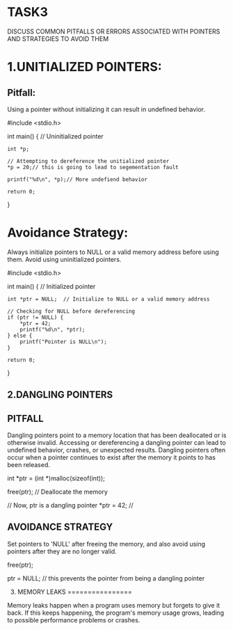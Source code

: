 TASK3
======

DISCUSS COMMON PITFALLS OR ERRORS ASSOCIATED WITH POINTERS AND STRATEGIES TO AVOID THEM

1.UNITIALIZED POINTERS:
=======================

Pitfall:
-----------

Using a pointer without initializing it can result in undefined behavior.

#include <stdio.h>

int main()
{
    // Uninitialized pointer

	int *p;

    // Attempting to dereference the unitialized pointer
    *p = 20;// this is going to lead to segementation fault

    printf("%d\n", *p);// More undefiend behavior

    return 0;
}

Avoidance Strategy:
===================

Always initialize pointers to NULL or a valid memory address before using them. Avoid using uninitialized pointers.

#include <stdio.h>

int main()
{
    // Initialized pointer

	int *ptr = NULL;  // Initialize to NULL or a valid memory address

    // Checking for NULL before dereferencing
    if (ptr != NULL) {
        *ptr = 42;
        printf("%d\n", *ptr);
    } else {
        printf("Pointer is NULL\n");
    }

    return 0;
}


2.DANGLING POINTERS
------------------

PITFALL
----

Dangling pointers point to a memory location that has been
deallocated or is otherwise invalid. Accessing or dereferencing a dangling
pointer can lead to undefined behavior, crashes, or unexpected results.
Dangling pointers often occur when a pointer continues to exist after the
memory it points to has been released.


int *ptr = (int *)malloc(sizeof(int));

free(ptr); // Deallocate the memory

// Now, ptr is a dangling pointer
*ptr = 42; //


AVOIDANCE STRATEGY
-

Set pointers to 'NULL' after freeing the memory, and also avoid using pointers
after they are no longer valid.


free(ptr);

ptr = NULL; // this prevents the pointer from being a dangling pointer




3. MEMORY LEAKS
================

Memory leaks happen when a program uses memory but forgets to give it back.
If this keeps happening, the program's memory usage grows, leading to possible
performance problems or crashes.
